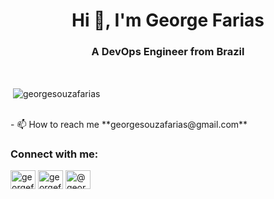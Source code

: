 <h1 align="center">Hi 👋, I'm George Farias</h1>
<h3 align="center">A DevOps Engineer from Brazil</h3>

<br>
<p>&nbsp;<img align="center" src="https://github-readme-stats.vercel.app/api?username=georgesouzafarias&show_icons=true&locale=en" alt="georgesouzafarias" /></p>

<br>
- 📫 How to reach me **georgesouzafarias@gmail.com**

<br>
<h3 align="left">Connect with me:</h3>
<p align="left">
<a href="https://twitter.com/georgefarias01" target="blank"><img align="center" src="https://raw.githubusercontent.com/rahuldkjain/github-profile-readme-generator/master/src/images/icons/Social/twitter.svg" alt="georgefarias01" height="30" width="40" /></a>
<a href="https://linkedin.com/in/georgefarias1" target="blank"><img align="center" src="https://raw.githubusercontent.com/rahuldkjain/github-profile-readme-generator/master/src/images/icons/Social/linked-in-alt.svg" alt="georgefarias1" height="30" width="40" /></a>
<a href="https://medium.com/@george.farias" target="blank"><img align="center" src="https://raw.githubusercontent.com/rahuldkjain/github-profile-readme-generator/master/src/images/icons/Social/medium.svg" alt="@george.farias" height="30" width="40" /></a>
</p>
